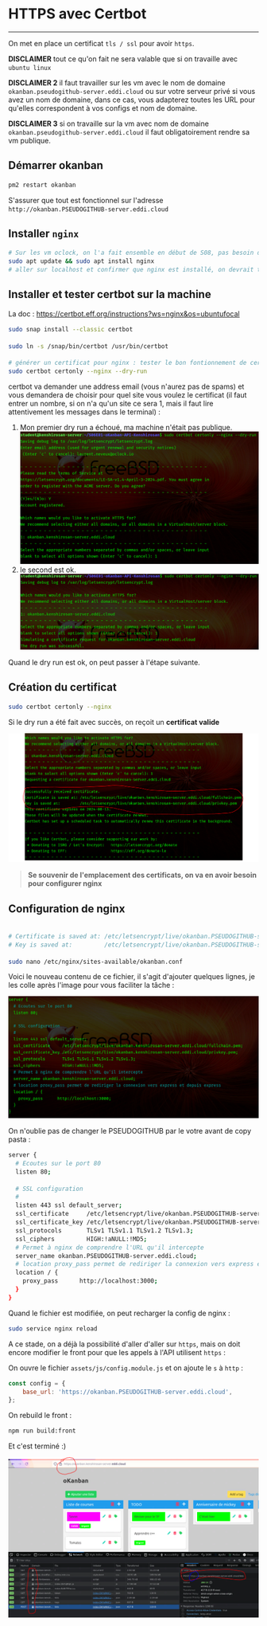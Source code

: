 # HTTPS avec Certbot

---

On met en place un certificat `tls / ssl` pour avoir `https`.

**DISCLAIMER** tout ce qu'on fait ne sera valable que si on travaille avec `ubuntu linux`

**DISCLAIMER 2** il faut travailler sur les vm avec le nom de domaine `okanban.pseudogithub-server.eddi.cloud` ou sur votre serveur privé si vous avez un nom de domaine, dans ce cas, vous adapterez toutes les URL pour qu'elles correspondent à vos configs et nom de domaine.

**DISCLAIMER 3** si on travaille sur la vm avec nom de domaine `okanban.pseudogithub-server.eddi.cloud` il faut obligatoirement rendre sa vm publique.

## Démarrer okanban

```bash
pm2 restart okanban
```

S'assurer que tout est fonctionnel sur l'adresse `http://okanban.PSEUDOGITHUB-server.eddi.cloud`

## Installer `nginx`

```bash
# Sur les vm oclock, on l'a fait ensemble en début de S08, pas besoin de le refaire.
sudo apt update && sudo apt install nginx
# aller sur localhost et confirmer que nginx est installé, on devrait tomber sur la page d'accueil de nginx
```

## Installer et tester certbot sur la machine

La doc : <https://certbot.eff.org/instructions?ws=nginx&os=ubuntufocal>

```bash
sudo snap install --classic certbot

sudo ln -s /snap/bin/certbot /usr/bin/certbot

# générer un certificat pour nginx : tester le bon fontionnement de certbot avec un dry run
sudo certbot certonly --nginx --dry-run
```

certbot va demander une address email (vous n'aurez pas de spams) et vous demandera de choisir pour quel site vous voulez le certificat (il faut entrer un nombre, si on n'a qu'un site ce sera 1, mais il faut lire attentivement les messages dans le terminal) :

1. Mon premier dry run a échoué, ma machine n'était pas publique.
![1er dry run](./https/https1.PNG)
2. le second est ok.
![2nd dry run](./https/https2.PNG)

Quand le dry run est ok, on peut passer à l'étape suivante.

## Création du certificat

```bash
sudo certbot certonly --nginx
```

Si le dry run a été fait avec succès, on reçoit un **certificat valide**

![certificat](./https/https3.PNG)

> **Se souvenir de l'emplacement des certificats, on va en avoir besoin pour configurer nginx**

## Configuration de nginx

```bash

# Certificate is saved at: /etc/letsencrypt/live/okanban.PSEUDOGITHUB-server.eddi.cloud/fullchain.pem
# Key is saved at:         /etc/letsencrypt/live/okanban.PSEUDOGITHUB-server.eddi.cloud/privkey.pem

sudo nano /etc/nginx/sites-available/okanban.conf
```

Voici le nouveau contenu de ce fichier, il s'agit d'ajouter quelques lignes, je les colle après l'image pour vous faciliter la tâche :

![okanban.conf](./https/https4.PNG)

On n'oublie pas de changer le PSEUDOGITHUB par le votre avant de copy pasta :

```bash
server {
  # Ecoutes sur le port 80
  listen 80;
 
  # SSL configuration
  #
  listen 443 ssl default_server;
  ssl_certificate     /etc/letsencrypt/live/okanban.PSEUDOGITHUB-server.eddi.cloud/fullchain.pem;
  ssl_certificate_key /etc/letsencrypt/live/okanban.PSEUDOGITHUB-server.eddi.cloud/privkey.pem;
  ssl_protocols       TLSv1 TLSv1.1 TLSv1.2 TLSv1.3;
  ssl_ciphers         HIGH:!aNULL:!MD5;
  # Permet à nginx de comprendre l'URL qu'il intercepte
  server_name okanban.PSEUDOGITHUB-server.eddi.cloud;
  # location proxy_pass permet de rediriger la connexion vers express et depuis express
  location / {
    proxy_pass      http://localhost:3000;
  }
}
```

Quand le fichier est modifiée, on peut recharger la config de nginx :

```bash
sudo service nginx reload
```
A ce stade, on a déjà la possibilité d'aller d'aller sur `https`, mais on doit encore modifier le front pour que les appels à l'API utilisent `https` :

On ouvre le fichier `assets/js/config.module.js` et on ajoute le `s` à `http` :

```js
const config = {
    base_url: 'https://okanban.PSEUDOGITHUB-server.eddi.cloud',
};
```

On rebuild le front :

```bash
npm run build:front
```

Et c'est terminé :) 

![https ok](./https/https5.PNG)
